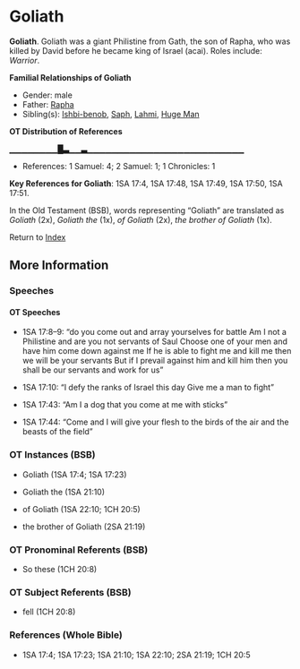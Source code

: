 # Goliath
**Goliath**. 
Goliath was a giant Philistine from Gath, the son of Rapha, who was killed by David before he became king of Israel (acai). 
Roles include: 
_Warrior_. 




**Familial Relationships of Goliath**


* Gender: male
* Father: [Rapha](Rapha.md)
* Sibling(s): [Ishbi-benob](Ishbi-benob.md), [Saph](Saph.md), [Lahmi](Lahmi.md), [Huge Man](HugeMan.md)


**OT Distribution of References**

▁▁▁▁▁▁▁▁█▃▁▁▃▁▁▁▁▁▁▁▁▁▁▁▁▁▁▁▁▁▁▁▁▁▁▁▁▁▁
* References: 1 Samuel: 4; 2 Samuel: 1; 1 Chronicles: 1



**Key References for Goliath**: 
1SA 17:4, 1SA 17:48, 1SA 17:49, 1SA 17:50, 1SA 17:51. 


In the Old Testament (BSB), words representing “Goliath” are translated as 
*Goliath* (2x), *Goliath the* (1x), *of Goliath* (2x), *the brother of Goliath* (1x). 




Return to [Index](00-Index.md)

## More Information

### Speeches

#### OT Speeches

* 1SA 17:8–9: “do you come out and array yourselves for battle Am I not a Philistine and are you not servants of Saul Choose one of your men and have him come down against me If he is able to fight me and kill me then we will be your servants But if I prevail against him and kill him then you shall be our servants and work for us”

* 1SA 17:10: “I defy the ranks of Israel this day Give me a man to fight”

* 1SA 17:43: “Am I a dog that you come at me with sticks”

* 1SA 17:44: “Come and I will give your flesh to the birds of the air and the beasts of the field”

### OT Instances (BSB)

* Goliath (1SA 17:4; 1SA 17:23)

* Goliath the (1SA 21:10)

* of Goliath (1SA 22:10; 1CH 20:5)

* the brother of Goliath (2SA 21:19)



### OT Pronominal Referents (BSB)

* So these (1CH 20:8)



### OT Subject Referents (BSB)

* fell (1CH 20:8)



### References (Whole Bible)

* 1SA 17:4; 1SA 17:23; 1SA 21:10; 1SA 22:10; 2SA 21:19; 1CH 20:5



